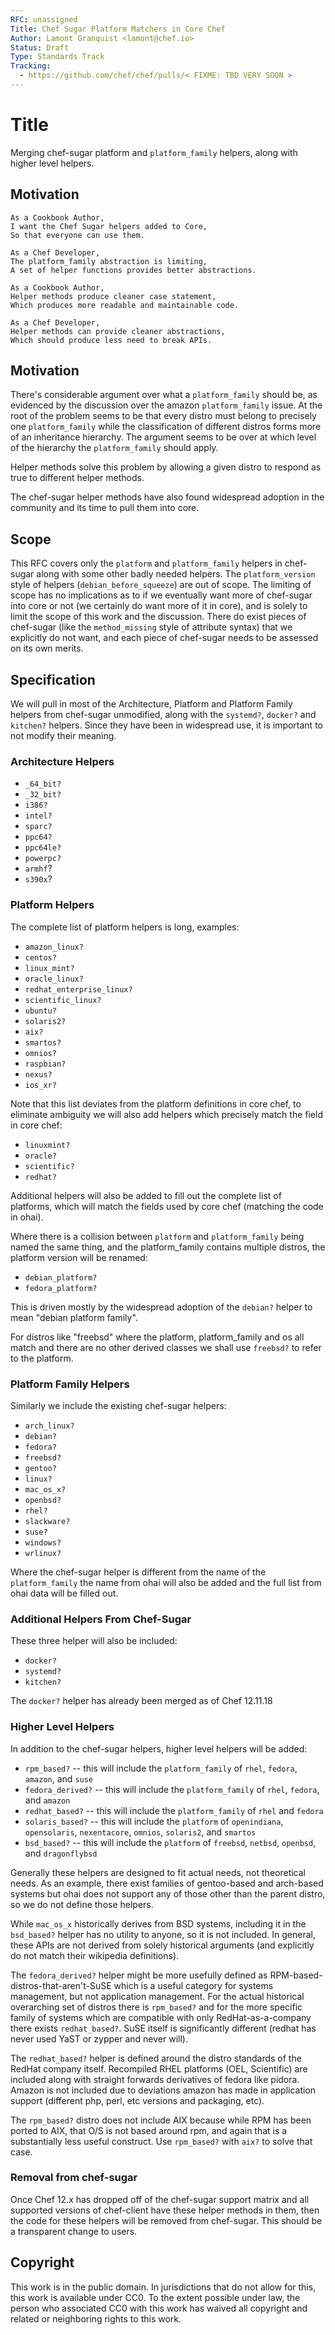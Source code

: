```yaml
---
RFC: unassigned
Title: Chef Sugar Platform Matchers in Core Chef
Author: Lamont Granquist <lamont@chef.io>
Status: Draft
Type: Standards Track
Tracking:
  - https://github.com/chef/chef/pulls/< FIXME: TBD VERY SOON >
---
```


# Title

Merging chef-sugar platform and `platform_family` helpers, along with higher level helpers.

## Motivation

    As a Cookbook Author,
    I want the Chef Sugar helpers added to Core,
    So that everyone can use them.

    As a Chef Developer,
    The platform_family abstraction is limiting,
    A set of helper functions provides better abstractions.

    As a Cookbook Author,
    Helper methods produce cleaner case statement,
    Which produces more readable and maintainable code.

    As a Chef Developer,
    Helper methods can provide cleaner abstractions,
    Which should produce less need to break APIs.

## Motivation

There's considerable argument over what a `platform_family` should be, as evidenced by the
discussion over the amazon `platform_family` issue.  At the root of the problem seems to be
that every distro must belong to precisely one `platform_family` while the classification of
different distros forms more of an inheritance hierarchy.  The argument seems to be over at
which level of the hierarchy the `platform_family` should apply.

Helper methods solve this problem by allowing a given distro to respond as true to different
helper methods.

The chef-sugar helper methods have also found widespread adoption in the community and its
time to pull them into core.

## Scope

This RFC covers only the `platform` and `platform_family` helpers in chef-sugar along with
some other badly needed helpers.  The `platform_version` style of helpers (`debian_before_squeeze`)
are out of scope.  The limiting of scope has no implications as to if we eventually want more
of chef-sugar into core or not (we certainly do want more of it in core), and is solely to limit
the scope of this work and the discussion.  There do exist pieces of chef-sugar (like the
`method_missing` style of attribute syntax) that we explicitly do not want, and each piece of
chef-sugar needs to be assessed on its own merits.

## Specification

We will pull in most of the Architecture, Platform and Platform Family helpers from chef-sugar
unmodified, along with the `systemd?`, `docker?` and `kitchen?` helpers.  Since they have been
in widespread use, it is important to not modify their meaning.

### Architecture Helpers

* `_64_bit?`
* `_32_bit?`
* `i386?`
* `intel?`
* `sparc?`
* `ppc64?`
* `ppc64le?`
* `powerpc?`
* `armhf`?
* `s390x`?

### Platform Helpers

The complete list of platform helpers is long, examples:

* `amazon_linux?`
* `centos?`
* `linux_mint?`
* `oracle_linux?`
* `redhat_enterprise_linux?`
* `scientific_linux?`
* `ubuntu?`
* `solaris2?`
* `aix?`
* `smartos?`
* `omnios?`
* `raspbian?`
* `nexus?`
* `ios_xr?`

Note that this list deviates from the platform definitions in core chef, to eliminate ambiguity we will also
add helpers which precisely match the field in core chef:

* `linuxmint?`
* `oracle?`
* `scientific?`
* `redhat?`

Additional helpers will also be added to fill out the complete list of platforms, which will match the fields
used by core chef (matching the code in ohai).

Where there is a collision between `platform` and `platform_family` being named the same thing, and the platform_family
contains multiple distros, the platform version will be renamed:

* `debian_platform?`
* `fedora_platform?`

This is driven mostly by the widespread adoption of the `debian?` helper to mean "debian platform family".

For distros like "freebsd" where the platform, platform_family and os all match and there are no other derived classes
we shall use `freebsd?` to refer to the platform.

### Platform Family Helpers

Similarly we include the existing chef-sugar helpers:

* `arch_linux?`
* `debian?`
* `fedora?`
* `freebsd?`
* `gentoo?`
* `linux?`
* `mac_os_x?`
* `openbsd?`
* `rhel?`
* `slackware?`
* `suse?`
* `windows?`
* `wrlinux?`

Where the chef-sugar helper is different from the name of the `platform_family` the name from ohai will also be added and
the full list from ohai data will be filled out.

### Additional Helpers From Chef-Sugar

These three helper will also be included:

* `docker?`
* `systemd?`
* `kitchen?`

The `docker?` helper has already been merged as of Chef 12.11.18

### Higher Level Helpers

In addition to the chef-sugar helpers, higher level helpers will be added:

* `rpm_based?` -- this will include the `platform_family` of `rhel`, `fedora`, `amazon`, and `suse`
* `fedora_derived?` -- this will include the `platform_family` of `rhel`, `fedora`, and `amazon`
* `redhat_based?` -- this will include the `platform_family` of `rhel` and `fedora`
* `solaris_based?` -- this will include the `platform` of `openindiana`, `opensolaris`, `nexentacore`, `omnios`, `solaris2`, and `smartos`
* `bsd_based?` -- this will include the `platform` of `freebsd`, `netbsd`, `openbsd`, and `dragonflybsd`

Generally these helpers are designed to fit actual needs, not theoretical needs.  As an example, there exist families of gentoo-based and
arch-based systems but ohai does not support any of those other than the parent distro, so we do not define those helpers.

While `mac_os_x` historically derives from BSD systems, including it in the `bsd_based?` helper has no utility to anyone, so it is not
included.  In general, these APIs are not derived from solely historical arguments (and explicitly do not match their wikipedia definitions).

The `fedora_derived?` helper might be more usefully defined as RPM-based-distros-that-aren't-SuSE which is a useful category for systems
management, but not application management.  For the actual historical overarching set of distros there is `rpm_based?` and for the more
specific family of systems which are compatible with only RedHat-as-a-company there exists `redhat_based?`.  SuSE itself is significantly
different (redhat has never used YaST or zypper and never will).

The `redhat_based?` helper is defined around the distro standards of the RedHat company itself.  Recompiled RHEL platforms (OEL, Scientific)
are included along with straight forwards derivatives of fedora like pidora.  Amazon is not included due to deviations amazon has made in
application support (different php, perl, etc versions and packaging, etc).

The `rpm_based?` distro does not include AIX because while RPM has been ported to AIX, that O/S is not based around rpm, and again that is
a substantially less useful construct.  Use `rpm_based?` with `aix?` to solve that case.

### Removal from chef-sugar

Once Chef 12.x has dropped off of the chef-sugar support matrix and all supported versions of chef-client have these helper methods in
them, then the code for these helpers will be removed from chef-sugar.  This should be a transparent change to users.

## Copyright

This work is in the public domain. In jurisdictions that do not allow for this,
this work is available under CC0. To the extent possible under law, the person
who associated CC0 with this work has waived all copyright and related or
neighboring rights to this work.
